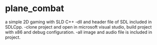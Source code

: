 # plane_combat
a simple 2D gaming with SLD C++
-dll and header file of SDL included in SDLCpp.
-clone project and open in microsoft visual studio, build project with x86 and debug configuration.
-all image and audio file is included in project.
